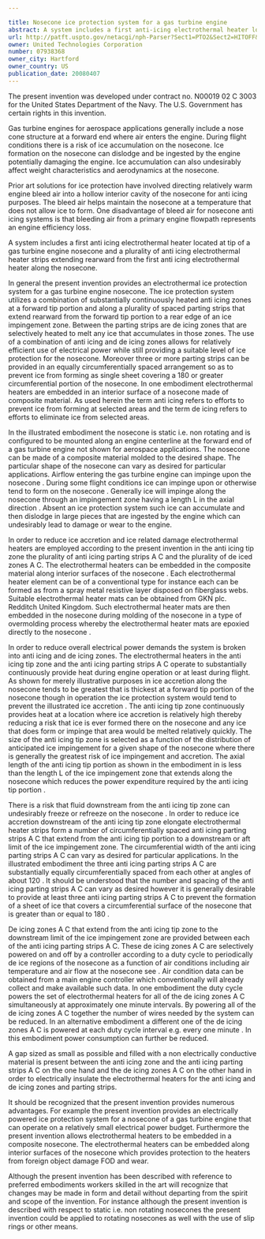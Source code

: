 ```yaml
---

title: Nosecone ice protection system for a gas turbine engine
abstract: A system includes a first anti-icing electrothermal heater located at tip of a gas turbine engine nosecone, and a plurality of anti-icing electrothermal heater strips extending rearward from the first anti-icing electrothermal heater along the nosecone.
url: http://patft.uspto.gov/netacgi/nph-Parser?Sect1=PTO2&Sect2=HITOFF&p=1&u=%2Fnetahtml%2FPTO%2Fsearch-adv.htm&r=1&f=G&l=50&d=PALL&S1=07938368&OS=07938368&RS=07938368
owner: United Technologies Corporation
number: 07938368
owner_city: Hartford
owner_country: US
publication_date: 20080407
---
```

The present invention was developed under contract no. N00019 02 C 3003 for the United States Department of the Navy. The U.S. Government has certain rights in this invention.

Gas turbine engines for aerospace applications generally include a nose cone structure at a forward end where air enters the engine. During flight conditions there is a risk of ice accumulation on the nosecone. Ice formation on the nosecone can dislodge and be ingested by the engine potentially damaging the engine. Ice accumulation can also undesirably affect weight characteristics and aerodynamics at the nosecone.

Prior art solutions for ice protection have involved directing relatively warm engine bleed air into a hollow interior cavity of the nosecone for anti icing purposes. The bleed air helps maintain the nosecone at a temperature that does not allow ice to form. One disadvantage of bleed air for nosecone anti icing systems is that bleeding air from a primary engine flowpath represents an engine efficiency loss.

A system includes a first anti icing electrothermal heater located at tip of a gas turbine engine nosecone and a plurality of anti icing electrothermal heater strips extending rearward from the first anti icing electrothermal heater along the nosecone.

In general the present invention provides an electrothermal ice protection system for a gas turbine engine nosecone. The ice protection system utilizes a combination of substantially continuously heated anti icing zones at a forward tip portion and along a plurality of spaced parting strips that extend rearward from the forward tip portion to a rear edge of an ice impingement zone. Between the parting strips are de icing zones that are selectively heated to melt any ice that accumulates in those zones. The use of a combination of anti icing and de icing zones allows for relatively efficient use of electrical power while still providing a suitable level of ice protection for the nosecone. Moreover three or more parting strips can be provided in an equally circumferentially spaced arrangement so as to prevent ice from forming as single sheet covering a 180 or greater circumferential portion of the nosecone. In one embodiment electrothermal heaters are embedded in an interior surface of a nosecone made of composite material. As used herein the term anti icing refers to efforts to prevent ice from forming at selected areas and the term de icing refers to efforts to eliminate ice from selected areas.

In the illustrated embodiment the nosecone is static i.e. non rotating and is configured to be mounted along an engine centerline at the forward end of a gas turbine engine not shown for aerospace applications. The nosecone can be made of a composite material molded to the desired shape. The particular shape of the nosecone can vary as desired for particular applications. Airflow entering the gas turbine engine can impinge upon the nosecone . During some flight conditions ice can impinge upon or otherwise tend to form on the nosecone . Generally ice will impinge along the nosecone through an impingement zone having a length L in the axial direction . Absent an ice protection system such ice can accumulate and then dislodge in large pieces that are ingested by the engine which can undesirably lead to damage or wear to the engine.

In order to reduce ice accretion and ice related damage electrothermal heaters are employed according to the present invention in the anti icing tip zone the plurality of anti icing parting strips A C and the plurality of de iced zones A C. The electrothermal heaters can be embedded in the composite material along interior surfaces of the nosecone . Each electrothermal heater element can be of a conventional type for instance each can be formed as from a spray metal resistive layer disposed on fiberglass webs. Suitable electrothermal heater mats can be obtained from GKN plc. Redditch United Kingdom. Such electrothermal heater mats are then embedded in the nosecone during molding of the nosecone in a type of overmolding process whereby the electrothermal heater mats are epoxied directly to the nosecone .

In order to reduce overall electrical power demands the system is broken into anti icing and de icing zones. The electrothermal heaters in the anti icing tip zone and the anti icing parting strips A C operate to substantially continuously provide heat during engine operation or at least during flight. As shown for merely illustrative purposes in ice accretion along the nosecone tends to be greatest that is thickest at a forward tip portion of the nosecone though in operation the ice protection system would tend to prevent the illustrated ice accretion . The anti icing tip zone continuously provides heat at a location where ice accretion is relatively high thereby reducing a risk that ice is ever formed there on the nosecone and any ice that does form or impinge that area would be melted relatively quickly. The size of the anti icing tip zone is selected as a function of the distribution of anticipated ice impingement for a given shape of the nosecone where there is generally the greatest risk of ice impingement and accretion. The axial length of the anti icing tip portion as shown in the embodiment in is less than the length L of the ice impingement zone that extends along the nosecone which reduces the power expenditure required by the anti icing tip portion .

There is a risk that fluid downstream from the anti icing tip zone can undesirably freeze or refreeze on the nosecone . In order to reduce ice accretion downstream of the anti icing tip zone elongate electrothermal heater strips form a number of circumferentially spaced anti icing parting strips A C that extend from the anti icing tip portion to a downstream or aft limit of the ice impingement zone. The circumferential width of the anti icing parting strips A C can vary as desired for particular applications. In the illustrated embodiment the three anti icing parting strips A C are substantially equally circumferentially spaced from each other at angles of about 120 . It should be understood that the number and spacing of the anti icing parting strips A C can vary as desired however it is generally desirable to provide at least three anti icing parting strips A C to prevent the formation of a sheet of ice that covers a circumferential surface of the nosecone that is greater than or equal to 180 .

De icing zones A C that extend from the anti icing tip zone to the downstream limit of the ice impingement zone are provided between each of the anti icing parting strips A C. These de icing zones A C are selectively powered on and off by a controller according to a duty cycle to periodically de ice regions of the nosecone as a function of air conditions including air temperature and air flow at the nosecone see . Air condition data can be obtained from a main engine controller which conventionally will already collect and make available such data. In one embodiment the duty cycle powers the set of electrothermal heaters for all of the de icing zones A C simultaneously at approximately one minute intervals. By powering all of the de icing zones A C together the number of wires needed by the system can be reduced. In an alternative embodiment a different one of the de icing zones A C is powered at each duty cycle interval e.g. every one minute . In this embodiment power consumption can further be reduced.

A gap sized as small as possible and filled with a non electrically conductive material is present between the anti icing zone and the anti icing parting strips A C on the one hand and the de icing zones A C on the other hand in order to electrically insulate the electrothermal heaters for the anti icing and de icing zones and parting strips.

It should be recognized that the present invention provides numerous advantages. For example the present invention provides an electrically powered ice protection system for a nosecone of a gas turbine engine that can operate on a relatively small electrical power budget. Furthermore the present invention allows electrothermal heaters to be embedded in a composite nosecone. The electrothermal heaters can be embedded along interior surfaces of the nosecone which provides protection to the heaters from foreign object damage FOD and wear.

Although the present invention has been described with reference to preferred embodiments workers skilled in the art will recognize that changes may be made in form and detail without departing from the spirit and scope of the invention. For instance although the present invention is described with respect to static i.e. non rotating nosecones the present invention could be applied to rotating nosecones as well with the use of slip rings or other means.

